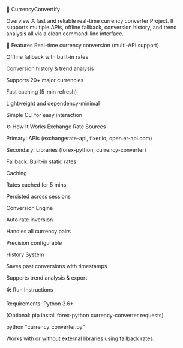 💱 CurrencyConvertify

Overview
A fast and reliable real-time currency converter Project. It supports multiple APIs, offline fallback, conversion history, and trend analysis   all via a clean command-line interface.

🚀 Features
Real-time currency conversion (multi-API support)

Offline fallback with built-in rates

Conversion history & trend analysis

Supports 20+ major currencies

Fast caching (5-min refresh)

Lightweight and dependency-minimal

Simple CLI for easy interaction

⚙️ How It Works
Exchange Rate Sources

Primary: APIs (exchangerate-api, fixer.io, open.er-api.com)

Secondary: Libraries (forex-python, currency-converter)

Fallback: Built-in static rates

Caching

Rates cached for 5 mins

Persisted across sessions

Conversion Engine

Auto rate inversion

Handles all currency pairs

Precision configurable

History System

Saves past conversions with timestamps

Supports trend analysis & export

🛠️ Run Instructions

Requirements: Python 3.6+

(Optional: pip install forex-python currency-converter requests)

python "currency_converter.py"

Works with or without external libraries using fallback rates.
